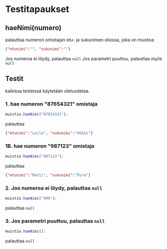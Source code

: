 # Testitapaukset

## **haeNimi(numero)**
palauttaa numeron omistajan etu- ja sukunimen oliossa, joka on muotoa:
```json
{"etunimi":"", "sukunimi":""}
```

Jos numeroa ei löydy, palauttaa `null`
Jos parametri puuttuu, palauttaa myös `null`

## Testit

kaikissa testeissä käytetään oletusdataa.

### 1. hae numeron "87654321" omistaja

```js
muistio.haeNimi("87654321");
```

palauttaa
```json
{"etunimi":"Leila", "sukunimi":"Hökki"}
```

### 1B. hae numeron "987123" omistaja

```js
muistio.haeNimi("987123");
```

palauttaa
```json
{"etunimi":"Matti", "sukunimi":"Puro"}
```

### 2. Jos numeroa ei löydy, palauttaa `null`

```js
muistio.haeNimi("999");
```

palauttaa `null`

### 3. Jos parametri puuttuu, palauttaa `null`

```js
muistio.haeNimi();
```

palauttaa `null`